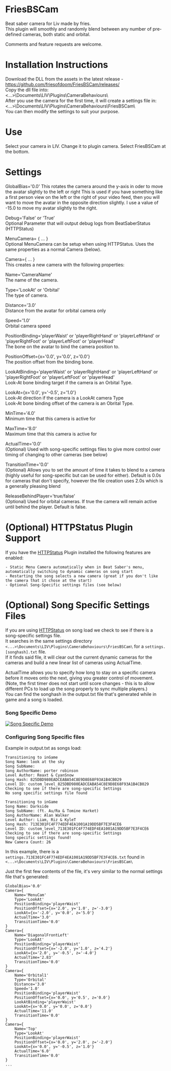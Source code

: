 
# FriesBSCam
Beat saber camera for Liv made by fries.\
This plugin will smoothly and randomly blend between any number of pre-defined cameras, both static and orbital.

Comments and feature requests are welcome.

# Installation Instructions 
Download the DLL from the assets in the latest release - https://github.com/friesofdoom/FriesBSCam/releases/ \
Copy the dll file into:\
    <...>\Documents\LIV\Plugins\CameraBehaviours\\\
After you use the camera for the first time, it will create a settings file in:\
    <...>\Documents\LIV\Plugins\CameraBehaviours\FriesBSCam\\\
You can then modify the settings to suit your purpose.

# Use
Select your camera in LIV. Change it to plugin camera. Select FriesBSCam at the bottom.

# Settings
GlobalBias='0.0' 
This rotates the camera around the y-axis in oder to move the avatar slightly to the left or right
This is used if you have something like a first person view on the left or the right of your video feed, then you will want to move the avatar in the opposite direction slightly. I use a value of -15.0 to move my avatar slightly to the right.

Debug='False' or 'True'\
Optional Parameter that will output debug logs from BeatSaberStatus (HTTPStatus)

MenuCamera= { ... }\
Optional MenuCamera can be setup when using HTTPStatus. Uses the same properties as a normal Camera (below).

Camera={ ... }\
This creates a new camera with the following properties:

Name='CameraName'\
The name of the camera.

Type='LookAt' or 'Orbital'\
The type of camera.

Distance='3.0'\
Distance from the avatar for orbital camera only

Speed='1.0'\
Orbital camera speed

PositionBinding='playerWaist' or 'playerRightHand' or 'playerLeftHand' or 'playerRightFoot' or 'playerLeftFoot' or 'playerHead'\
The bone on the avatar to bind the camera position to.

PositionOffset={x='0.0', y='0.0', z='0.0'} \
The position offset from the binding bone.

LookAtBinding='playerWaist' or 'playerRightHand' or 'playerLeftHand' or 'playerRightFoot' or 'playerLeftFoot' or 'playerHead'\
Look-At bone binding target if the camera is an Orbital Type.

LookAt={x='0.0', y='-0.5', z='1.0'} \
Look-At direction if the camera is a LookAt camera Type\
Look-At bone binding offset of the camera is an Obrital Type.

MinTime='4.0' \
Minimum time that this camera is active for

MaxTime='8.0' \
Maximum time that this camera is active for

ActualTime='0.0' \
(Optional) Used with song-specific settings files to give more control over timing of changing to other cameras (see below)

TransitionTime='0.0' \
(Optional) Allows you to set the amount of time it takes to blend to a camera (highly useful for song-specific but can be used for either). Default is 0.0s for cameras that don't specify, however the file creation uses 2.0s which is a generally pleasing blend

ReleaseBehindPlayer='true/false' \
(Optional) Used for orbital cameras. If true the camera will remain active until behind the player. Default is false.
	

# (Optional) HTTPStatus Plugin Support
If you have the [HTTPStatus](https://github.com/opl-/beatsaber-http-status) Plugin installed the following features are enabled:

    - Static Menu Camera automatically when in Beat Saber's menu, automatically switching to dynamic cameras on song start
    - Restarting the song selects a new camera (great if you don't like the camera that it chose at the start)
    - Optional Song-Specific settings files (see below)

# (Optional) Song Specific Settings Files
If you are using [HTTPStatus](https://github.com/opl-/beatsaber-http-status) on song load we check to see if there is a song-specific settings file.\
It searches in the same settings directory `<...>\Documents\LIV\Plugins\CameraBehaviours\FriesBSCam\` for a `settings.[songhash].txt` file.\
If it finds said file, it will clear out the current dynamic cameras for the cameras and build a new linear list of cameras using ActualTime.

ActualTime allows you to specify how long to stay on a specific camera before it moves onto the next, giving you greater control of movement.\
(Note, the first timer does not start until score changes - this is to allow different PCs to load up the song properly to sync multiple players.)\
You can find the songhash in the output.txt file that's generated while in game and a song is loaded.

### Song Specific Demo
[![Song Specific Demo](https://img.youtube.com/vi/BTwlqemL8Ak/0.jpg)](https://www.youtube.com/watch?v=BTwlqemL8Ak)

### Configuring Song Specific files
Example in output.txt as songs load:

```
Transitioning to inGame
Song Name: look at the sky
Song SubName: 
Song AuthorName: porter robinson
Level Author: Reaxt & CyanSnow
Song Hash: 825DBD980EADCEABA54C8E9D8E68F93A1B4CB029
Level ID: custom_level_825DBD980EADCEABA54C8E9D8E68F93A1B4CB029
Checking to see if there are song-specific Settings
No song specific settings file found

Transitioning to inGame
Song Name: Darkside
Song SubName: (ft. Au/Ra & Tomine Harket)
Song AuthorName: Alan Walker
Level Author: Liam, Riz & KyleT
Song Hash: 713E301FC4F774EDF4EA1001A19DD5BF7E3F4CE6
Level ID: custom_level_713E301FC4F774EDF4EA1001A19DD5BF7E3F4CE6
Checking to see if there are song-specific Settings
Song specific settings found!
New Camera Count: 26
```

In this example, there is a `settings.713E301FC4F774EDF4EA1001A19DD5BF7E3F4CE6.txt` found in `<...>\Documents\LIV\Plugins\CameraBehaviours\FriesBSCam\`

Just the first few contents of the file, it's very similar to the normal settings file that's generated:

```
GlobalBias='0.0'
Camera={
	Name='MenuCam'
	Type='LookAt'
	PositionBinding='playerWaist'
	PositionOffset={x='2.0', y='1.0', z='-3.0'} 
	LookAt={x='-2.0', y='0.0', z='5.0'} 	
	ActualTime='3.0' 
	TransitionTime='0.0' 
}
Camera={
	Name='DiagonalFrontLeft'
	Type='LookAt'
	PositionBinding='playerWaist'
	PositionOffset={x='-2.0', y='1.0', z='4.2'} 
	LookAt={x='2.0', y='-0.5', z='-4.0'} 
	ActualTime='2.83' 
	TransitionTime='0.0' 
}
Camera={
	Name='Orbital1'
	Type='Orbital'
	Distance='3.0'
	Speed='1.0'
	PositionBinding='playerWaist'
	PositionOffset={x='0.0', y='0.5', z='0.0'}  
	LookAtBinding='playerWaist'
	LookAt={x='0.0', y='0.0', z='0.0'} 
	ActualTime='11.0' 
	TransitionTime='0.0' 
}
Camera={
	Name='Top'
	Type='LookAt'
	PositionBinding='playerWaist'
	PositionOffset={x='0.0', y='2.0', z='-2.0'}  
	LookAt={x='0.0', y='-0.5', z='1.0'} 
	ActualTime='6.0' 
	TransitionTime='0.0' 
}
...
```
